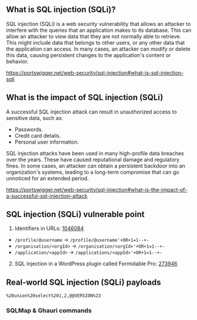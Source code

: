 ## What is SQL injection (SQLi)?
SQL injection (SQLi) is a web security vulnerability that allows an attacker to interfere with the queries that an application makes to its database. This can allow an attacker to view data that they are not normally able to retrieve. This might include data that belongs to other users, or any other data that the application can access. In many cases, an attacker can modify or delete this data, causing persistent changes to the application's content or behavior.

https://portswigger.net/web-security/sql-injection#what-is-sql-injection-sqli

## What is the impact of SQL injection (SQLi)
A successful SQL injection attack can result in unauthorized access to sensitive data, such as:

- Passwords.
- Credit card details.
- Personal user information.

SQL injection attacks have been used in many high-profile data breaches over the years. These have caused reputational damage and regulatory fines. In some cases, an attacker can obtain a persistent backdoor into an organization's systems, leading to a long-term compromise that can go unnoticed for an extended period.

https://portswigger.net/web-security/sql-injection#what-is-the-impact-of-a-successful-sql-injection-attack

## SQL injection (SQLi) vulnerable point
1. Identifiers in URLs: [1046084](https://hackerone.com/reports/1046084)
- `/profile/@username` → `/profile/@username'+OR+1=1--+-`
- `/organisation/<orgId>` → `/organisation/<orgId>'+OR+1=1--+-`
- `/application/<appId>` → `/applications/<appId>'+OR+1=1--+-`

2. SQL injection in a WordPress plugin called Formidable Pro: [273946](https://hackerone.com/reports/273946)

## Real-world SQL injection (SQLi) payloads
```
%20union%20select%201,2,@@VERSION%23
```

### SQLMap & Ghauri commands


